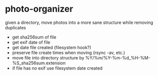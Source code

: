 # photo-organizer

given a directory, move photos into a more sane structure while removing duplicates

* get sha256sum of file
* get exif date of file
* get date file created (filesystem hook?)
* preserve file create times when moving (rsync -av, etc.)
* move file into directory structure by %Y/%m/%Y-%m-%d_%H-%M-%S_sha256sum.extension
* if file has no exif use filesystem date created
